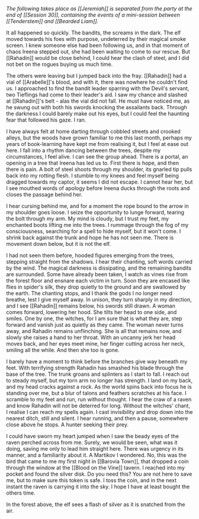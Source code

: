 *The following takes place as [[Jeremiah]] is separated from the party at the end of [[Session 30]], containing the events of a mini-session between [[Tenderstem]] and [[Bearded Liam]].*

It all happened so quickly. The bandits, the screams in the dark. The elf moved towards his foes with purpose, undeterred by their magical smoke screen. I knew someone else had been following us, and in that moment of chaos Ireena stepped out, she had been waiting to come to our rescue. But [[Rahadin]] would be close behind, I could hear the clash of steel, and I did not bet on the rogues buying us much time.

The others were leaving but I jumped back into the fray. [[Rahadin]] had a vial of [[Arabelle]]'s blood, and with it, there was nowhere he couldn't find us. I approached to find the bandit leader sparring with the Devil's servant, two Tieflings had come to their leader's aid. I saw my chance and slashed at [[Rahadin]]'s belt - alas the vial did not fall. He must have noticed me, as he swung out with both his swords knocking the assailants back. Through the darkness I could barely make out his eyes, but I could feel the haunting fear that followed his gaze. I ran. 

I have always felt at home darting through cobbled streets and crooked alleys, but the woods have grown familiar to me this last month, perhaps my years of book-learning have kept me from realising it, but I feel at ease out here. I fall into a rhythm dancing between the trees, despite my circumstances, I feel alive. I can see the group ahead. There is a portal, an opening in a tree that Ireena has led us to. First there is hope, and then there is pain. A bolt of steel shoots through my shoulder, its gnarled tip pulls back into my rotting flesh. I stumble to my knees and feel myself being dragged towards my captor, it seems I did not escape. I cannot hear her, but I see mouthed words of apology before Ireena ducks through the roots and closes the passage behind her.

I hear cursing behind me, and for a moment the rope bound to the arrow in my shoulder goes loose. I seize the opportunity to lunge forward, tearing the bolt through my arm. My mind is cloudy, but I trust my feet, my enchanted boots lifting me into the trees. I rummage through the fog of my consciousness, searching for a spell to hide myself, but it won't come. I shrink back against the trunk and hope he has not seen me. There is movement down below, but it is not the elf. 

I had not seen them before, hooded figures emerging from the trees, stepping straight from the shadows. I hear their chanting, soft words carried by the wind. The magical darkness is dissipating, and the remaining bandits are surrounded. Some have already been taken, I watch as vines rise from the forest floor and ensnare each victim in turn. Soon they are encased like flies in spider's silk, they drop quietly to the ground and are swallowed by the earth. The chanting stops, and I thank the gods I no longer need breathe, lest I give myself away. In unison, they turn sharply in my direction, and I see [[Rahadin]] remains below, his swords still drawn. A woman comes forward, lowering her hood. She tilts her head to one side, and smiles. One by one, the witches, for I am sure that is what they are, step forward and vanish just as quietly as they came. The woman never turns away, and Rahadin remains unflinching. She is all that remains now, and slowly she raises a hand to her throat. With an uncanny jerk her head moves back, and her eyes meet mine, her finger cutting across her neck, smiling all the while. And then she too is gone. 

I barely have a moment to think before the branches give way beneath my feet. With terrifying strength Rahadin has smashed his blade through the base of the tree. The trunk groans and splinters as I start to fall. I reach out to steady myself, but my torn arm no longer has strength. I land on my back, and my head cracks against a rock. As the world spins back into focus he is standing over me, but a blur of talons and feathers scratches at his face. I scramble to my feet and run, run without thought. I hear the craw of a raven and know Rahadin will not be deterred for long. Without the witches' chant, I realise I can reach my spells again. I cast invisibility and drop down into the nearest ditch, still and silent. I hear running, and then a pause, somewhere close above he stops. A hunter seeking their prey. 

I could have sworn my heart jumped when I saw the beady eyes of the raven perched across from me. Surely, we would be seen, what was it doing, saving me only to lead him straight here. There was urgency in its manner, and a familiarity about it. A Martikov I wondered. No, this was the bird that came to me my first night in [[Barovia Town]], that dropped a coin through the window at the [[Blood on the Vine]] tavern. I reached into my pocket and found the silver disk. Do you need this? You are not here to save me, but to make sure this token is safe. I toss the coin, and in the next instant the raven is carrying it into the sky. I hope I have at least bought the others time. 

In the forest above, the elf sees a flash of silver as it is snatched from the air.